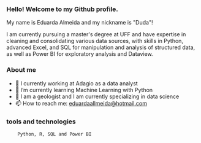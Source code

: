 ### Hello! Welcome to my Github profile.

My name is Eduarda Almeida and my nickname is "Duda"!

I am currently pursuing a master's degree at UFF and have expertise in cleaning and consolidating various data sources, with skills in Python, advanced Excel, and SQL for manipulation and analysis of structured data, as well as Power BI for exploratory analysis and Dataview.

### About me

- 🔭 I currently working at Adagio as a data analyst
- 🌱 I’m currently learning Machine Learning with Python
- 👯 I am a geologist and I am currently specializing in data science
- 📫 How to reach me: eduardaallmeida@hotmail.com


### tools and technologies
           
        Python, R, SQL and Power BI

          
           
          
